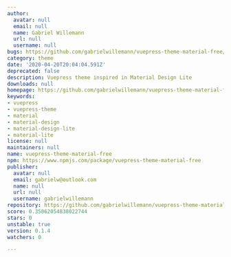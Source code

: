 ```yaml
---
author:
  avatar: null
  email: null
  name: Gabriel Willemann
  url: null
  username: null
bugs: https://github.com/gabrielwillemann/vuepress-theme-material-free/issues
category: theme
date: '2020-04-20T20:04:04.591Z'
deprecated: false
description: Vuepress theme inspired in Material Design Lite
downloads: null
homepage: https://github.com/gabrielwillemann/vuepress-theme-material-free#readme
keywords:
- vuepress
- vuepress-theme
- material
- material-design
- material-design-lite
- material-lite
license: null
maintainers: null
name: vuepress-theme-material-free
npm: https://www.npmjs.com/package/vuepress-theme-material-free
publisher:
  avatar: null
  email: gabrielw@outlook.com
  name: null
  url: null
  username: gabrielwillemann
repository: https://github.com/gabrielwillemann/vuepress-theme-material-free
score: 0.35062054838022744
stars: 0
unstable: true
version: 0.1.4
watchers: 0

---
```


